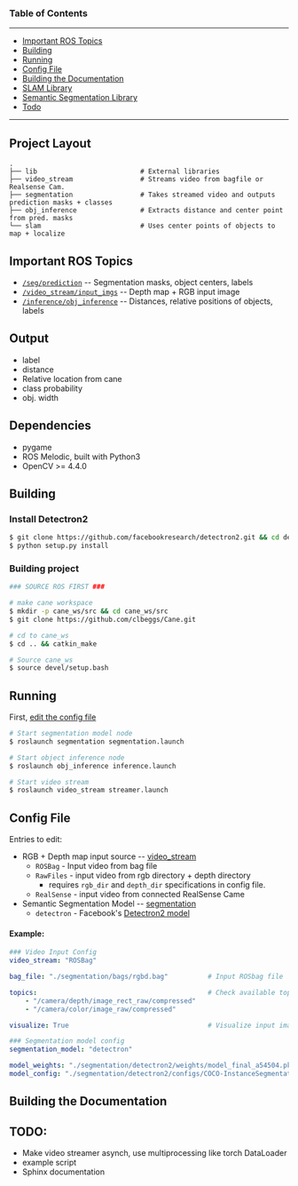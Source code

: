 

### Table of Contents
---

- [Important ROS Topics](#important-ros-topics)
- [Building](#building)
- [Running](#running)
- [Config File](#config-file)
- [Building the Documentation](#building-the-documentation)
- [SLAM Library](#slam-library)
- [Semantic Segmentation Library](#semantic-segmentation-library)
- [Todo](#todo)

---

## Project Layout
```
.
├── lib                          # External libraries
├── video_stream                 # Streams video from bagfile or Realsense Cam.
├── segmentation                 # Takes streamed video and outputs prediction masks + classes
├── obj_inference                # Extracts distance and center point from pred. masks
└── slam                         # Uses center points of objects to map + localize
```


## Important ROS Topics

- [`/seg/prediction`](./segmentation/msg/Prediction.msg) -- Segmentation masks, object centers, labels
- [`/video_stream/input_imgs`](./video_stream/msg/Stream.msg) -- Depth map + RGB input image
- [`/inference/obj_inference`](./obj_inference/msg/Objects.msg) -- Distances, relative positions of objects, labels


## Output

 - label
 - distance
 - Relative location from cane
 - class probability
 - obj. width




## Dependencies

- pygame
- ROS Melodic, built with Python3
- OpenCV >= 4.4.0


## Building

### Install Detectron2
 
```bash
$ git clone https://github.com/facebookresearch/detectron2.git && cd detectron2
$ python setup.py install
```

### Building project
```bash
### SOURCE ROS FIRST ###

# make cane workspace 
$ mkdir -p cane_ws/src && cd cane_ws/src
$ git clone https://github.com/clbeggs/Cane.git

# cd to cane_ws
$ cd .. && catkin_make

# Source cane_ws
$ source devel/setup.bash  
```

## Running

First, [edit the config file](#config-file)

```bash
# Start segmentation model node
$ roslaunch segmentation segmentation.launch

# Start object inference node
$ roslaunch obj_inference inference.launch

# Start video stream
$ roslaunch video_stream streamer.launch
```

## Config File

Entries to edit:
- RGB + Depth map input source -- [video_stream](./video_stream/README.md)  
    - `ROSBag` - Input video from bag file
    - `RawFiles` - input video from rgb directory + depth directory
        - requires `rgb_dir` and `depth_dir` specifications in config file.
    - `RealSense` - input video from connected RealSense Came
- Semantic Segmentation Model -- [segmentation](./segmentation/README.md)
    - `detectron` - Facebook's [Detectron2 model](https://github.com/facebookresearch/detectron2)

#### Example:
```yaml
### Video Input Config
video_stream: "ROSBag"                            

bag_file: "./segmentation/bags/rgbd.bag"          # Input ROSbag file

topics:                                           # Check available topics via rosbag info <bag_file>
    - "/camera/depth/image_rect_raw/compressed"
    - "/camera/color/image_raw/compressed"

visualize: True                                   # Visualize input images via cv2.namedWindow

### Segmentation model config
segmentation_model: "detectron"                  

model_weights: "./segmentation/detectron2/weights/model_final_a54504.pkl"
model_config: "./segmentation/detectron2/configs/COCO-InstanceSegmentation/mask_rcnn_R_50_FPN_1x.yaml"
```


## Building the Documentation

## TODO: 

- Make video streamer asynch, use multiprocessing like torch DataLoader
- example script
- Sphinx documentation
